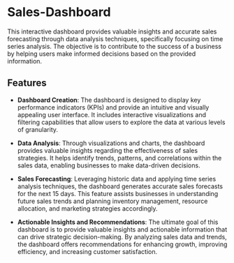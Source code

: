 # Sales-Dashboard

This interactive dashboard provides valuable insights and accurate sales forecasting through data analysis techniques, specifically focusing on time series analysis. The objective is to contribute to the success of a business by helping users make informed decisions based on the provided information.

## Features

- **Dashboard Creation**: The dashboard is designed to display key performance indicators (KPIs) and provide an intuitive and visually appealing user interface. It includes interactive visualizations and filtering capabilities that allow users to explore the data at various levels of granularity.

- **Data Analysis**: Through visualizations and charts, the dashboard provides valuable insights regarding the effectiveness of sales strategies. It helps identify trends, patterns, and correlations within the sales data, enabling businesses to make data-driven decisions.

- **Sales Forecasting**: Leveraging historic data and applying time series analysis techniques, the dashboard generates accurate sales forecasts for the next 15 days. This feature assists businesses in understanding future sales trends and planning inventory management, resource allocation, and marketing strategies accordingly.

- **Actionable Insights and Recommendations**: The ultimate goal of this dashboard is to provide valuable insights and actionable information that can drive strategic decision-making. By analyzing sales data and trends, the dashboard offers recommendations for enhancing growth, improving efficiency, and increasing customer satisfaction.
